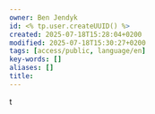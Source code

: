 ```yaml
---
owner: Ben Jendyk
id: <% tp.user.createUUID() %>
created: 2025-07-18T15:28:04+0200
modified: 2025-07-18T15:30:27+0200
tags: [access/public, language/en]
key-words: []
aliases: []
title:
---
```


t